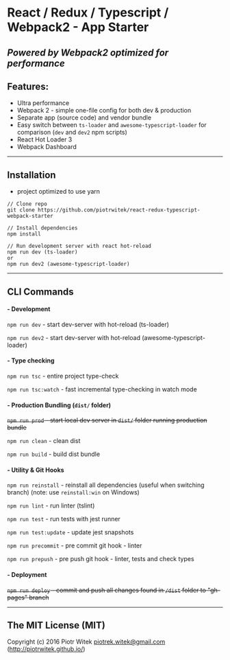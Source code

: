 # React / Redux / Typescript / Webpack2 - App Starter
## _Powered by Webpack2 optimized for performance_

## Features:
- Ultra performance  
- Webpack 2 - simple one-file config for both dev & production  
- Separate app (source code) and vendor bundle  
- Easy switch between `ts-loader` and `awesome-typescript-loader` for comparison (`dev` and `dev2` npm scripts)  
- React Hot Loader 3  
- Webpack Dashboard  

---

## Installation
- project optimized to use yarn
```
// Clone repo
git clone https://github.com/piotrwitek/react-redux-typescript-webpack-starter

// Install dependencies
npm install

// Run development server with react hot-reload
npm run dev (ts-loader)
or
npm run dev2 (awesome-typescript-loader)
```

---

## CLI Commands

#### - Development

`npm run dev` - start dev-server with hot-reload (ts-loader)

`npm run dev2` - start dev-server with hot-reload (awesome-typescript-loader)

#### - Type checking

`npm run tsc` - entire project type-check

`npm run tsc:watch` - fast incremental type-checking in watch mode

#### - Production Bundling (`dist/` folder)

~~`npm run prod` - start local dev server in `dist/` folder running production bundle~~

`npm run clean` - clean dist

`npm run build` - build dist bundle

#### - Utility & Git Hooks

`npm run reinstall` - reinstall all dependencies (useful when switching branch) (note: use `reinstall:win` on Windows)

`npm run lint` - run linter (tslint)

`npm run test` - run tests with jest runner

`npm run test:update` - update jest snapshots

`npm run precommit` - pre commit git hook - linter

`npm run prepush` - pre push git hook - linter, tests and check types

#### - Deployment

~~`npm run deploy` - commit and push all changes found in `/dist` folder to "gh-pages" branch~~

---

## The MIT License (MIT)

Copyright (c) 2016 Piotr Witek <piotrek.witek@gmail.com> (http://piotrwitek.github.io/)